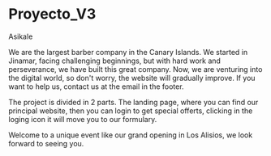 # Proyecto_V3
Asikale

We are the largest barber company in the Canary Islands. We started in Jinamar, facing challenging beginnings, but with hard work and perseverance, we have built this great company. Now, we are venturing into the digital world, 
so don't worry, the website will gradually improve. If you want to help us, contact us at the email in the footer.

The project is divided in 2 parts. The landing page, where you can find our principal website, then you can login to get special offerts, clicking in the loging icon it will move you to our formulary.

Welcome to a unique event like our grand opening in Los Alisios, we look forward to seeing you.

